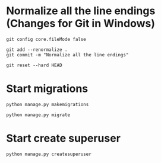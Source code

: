 # Normalize all the line endings (Changes for Git in Windows)
```
git config core.fileMode false
```
```
git add --renormalize .
git commit -m "Normalize all the line endings"
```
```
git reset --hard HEAD
```

# Start migrations
```
python manage.py makemigrations
```
```
python manage.py migrate
```


# Start create superuser
```
python manage.py createsuperuser
```